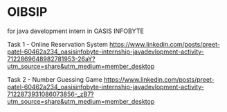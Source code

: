 # OIBSIP
for java development intern in OASIS INFOBYTE 


Task 1 - Online Reservation System
https://www.linkedin.com/posts/preet-patel-60462a234_oasisinfobyte-internship-javadevlopment-activity-7122869648982781953-26aY?utm_source=share&utm_medium=member_desktop


Task 2 - Number Guessing Game 
https://www.linkedin.com/posts/preet-patel-60462a234_oasisinfobyte-internship-javadevlopment-activity-7122873931086073856-_zB7?utm_source=share&utm_medium=member_desktop
